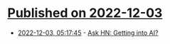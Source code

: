 # [Published on 2022-12-03](index.md)

* [2022-12-03, 05:17:45](https://news.ycombinator.com/item?id=33840860) - [Ask HN: Getting into AI?](https://news.ycombinator.com/item?id=33840860)
